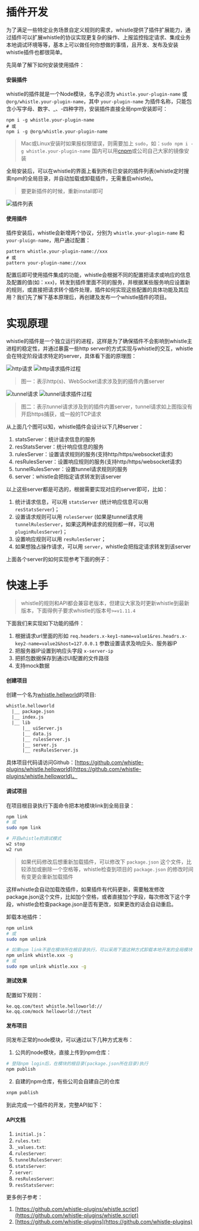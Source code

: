 # 插件开发
为了满足一些特定业务场景自定义规则的需求，whistle提供了插件扩展能力，通过插件可以扩展whistle的协议实现更复杂的操作、上报监控指定请求、集成业务本地调试环境等等，基本上可以做任何你想做的事情，且开发、发布及安装whistle插件也都很简单。


先简单了解下如何安装使用插件：

#### 安装插件
whistle的插件就是一个Node模块，名字必须为 `whistle.your-plugin-name` 或 `@org/whistle.your-plugin-name`，其中 `your-plugin-name` 为插件名称，只能包含小写字母、数字、_、-四种字符，安装插件直接全局npm安装即可：

```
npm i -g whistle.your-plugin-name
# 或
npm i -g @org/whistle.your-plugin-name
```
> Mac或Linux安装时如果报权限错误，则需要加上 `sudo`，如：`sudo npm i -g whistle.your-plugin-name`
> 国内可以用[cnpm](https://github.com/cnpm/cnpm)或公司自己大家的镜像安装

全局安装后，可以在whistle的界面上看到所有已安装的插件列表(whistle定时搜索npm的全局目录，并自动加载或卸载插件，无需重启whistle)。

> 要更新插件的时候，重新install即可

![插件列表](img/plugin-list.png)

#### 使用插件
插件安装后，whistle会新增两个协议，分别为 `whistle.your-plugin-name` 和 `your-pluign-name`，用户通过配置：
```
pattern whistle.your-plugin-name://xxx
# 或
pattern your-plugin-name://xxx
```
配置后即可使用插件集成的功能，whistle会根据不同的配置把请求或响应的信息及配置的值(如：`xxx`)，转发到插件里面不同的服务，并根据某些服务响应设置新的规则，或直接把请求转个插件处理，插件如何实现这些配置的具体功能及其应用？我们先了解下基本原理后，再创建及发布一个whistle插件的项目。

# 实现原理
whistle的插件是一个独立运行的进程，这样是为了确保插件不会影响到whistle主进程的稳定性，并通过暴露一些http server的方式实现与whistle的交互，whistle会在特定阶段请求特定的server，具体看下面的原理图：

![http请求](img/http-request.png)
![http请求插件过程](img/plugin1.png)
> 图一：表示http(s)、WebSocket请求涉及到的插件内置server

![tunnel请求](img/tunnel-request.png)
![tunnel请求插件过程](img/plugin2.png)

> 图二：表示tunnel请求涉及到的插件内置server，tunnel请求如上图指没有开启https捕获，或一般的TCP请求

从上面几个图可以知，whistle插件会设计以下几种server：

1. statsServer：统计请求信息的服务
2. resStatsServer：统计响应信息的服务
3. rulesServer：设置请求规则的服务(支持http/https/websocket请求)
4. resRulesServer：设置响应规则的服务(支持http/https/websocket请求)
5. tunnelRulesServer：设置tunnel请求规则的服务
6. server：whistle会把指定请求转发到该server

以上这些server都是可选的，根据需要实现对应的server即可，比如：

1. 统计请求信息，可以用 `statsServer` (统计响应信息可以用 `resStatsServer`)；
2. 设置请求规则可以用 `rulesServer` (如果是tunnel请求用 `tunnelRulesServer`，如果这两种请求的规则都一样，可以用 `pluginRulesServer`)；
3. 设置响应规则可以用 `resRulesServer`；
4. 如果想独占操作请求，可以用 `server`，whistle会把指定请求转发到该server

上面各个server的如何实现参考下面的例子：

# 快速上手
> whistle的规则和API都会兼容老版本，但建议大家及时更新whistle到最新版本，下面得例子要求whistle的版本号`>=v1.11.4`

下面我们来实现如下功能的插件：

1. 根据请求url里面的形如 `req.headers.x-key1-name=value1&res.headrs.x-key2-name=value2&host=127.0.0.1` 参数设置请求及响应头、服务器IP
2. 把服务器IP设置到响应头字段 `x-server-ip`
3. 把抓包数据保存到通过UI配置的文件路径
4. 支持mock数据

#### 创建项目
创建一个名为[whistle.hellworld](https://github.com/whistle-plugins/whistle.helloworld)的项目:

```txt
whistle.helloworld
  |__ package.json
  |__ index.js
  |__ lib
      |__ uiServer.js
      |__ data.js
      |__ rulesServer.js
      |__ server.js
      |__ resRulesServer.js
```
具体项目代码请访问Github：[https://github.com/whistle-plugins/whistle.helloworld](https://github.com/whistle-plugins/whistle.helloworld)。


#### 调试项目
在项目根目录执行下面命令把本地模块link到全局目录：

```sh
npm link
# 或
sudo npm link

# 开启whistle的调试模式
w2 stop
w2 run
```

> 如果代码修改后想重新加载插件，可以修改下 `package.json` 这个文件，比较添加或删除一个空格等，whistle检查到项目的 `package.json` 的修改时间有变更会重新加载插件 

这样whistle会自动加载改插件，如果插件有代码更新，需要触发修改package.json这个文件，比如加个空格，或者直接加个字段，每次修改下这个字段，whistle会检查package.json是否有更改，如果更改的话会自动重启。

卸载本地插件：

```sh
npm unlink
# 或
sudo npm unlink

# 如果npm link不是在模块所在根目录执行，可以采用下面这种方式卸载本地开发的全局模块
npm unlink whistle.xxx -g
# 或
sudo npm unlink whistle.xxx -g
```

#### 测试效果
配置如下规则：
```
ke.qq.com/test whistle.helloworld://
ke.qq.com/mock helloworld://test
```
  

#### 发布项目
同发布正常的node模块，可以通过以下几种方式发布：

1. 公共的node模块，直接上传到npm仓库：
  ```sh
  # 登陆npm login后，在模块的根目录(package.json所在目录)执行
  npm publish
  ```
2. 自建的npm仓库，有些公司会自建自己的仓库
  ```sh
  xnpm publish
  ```
到此完成一个插件的开发，完整API如下：
#### API文档
1. `initial.js`：
2. `rules.txt`:
3. `_values.txt`:
4. `rulesServer`:
5. `tunnelRulesServer`:
6. `statsServer`:
7. `server`:
8. `resRulesServer`:
9. `resStatsServer`:


更多例子参考：

1. [https://github.com/whistle-plugins/whistle.script](https://github.com/whistle-plugins/whistle.script)
2. [https://github.com/whistle-plugins](https://github.com/whistle-plugins)
